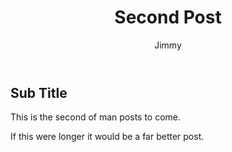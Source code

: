 ﻿---
title: Second Post
author: Jimmy
pubDate: 2023-06-02
tags:
  - gear
draft: true
---
## Sub Title

This is the second of man posts to come. 

If this were longer it would be a far better post.